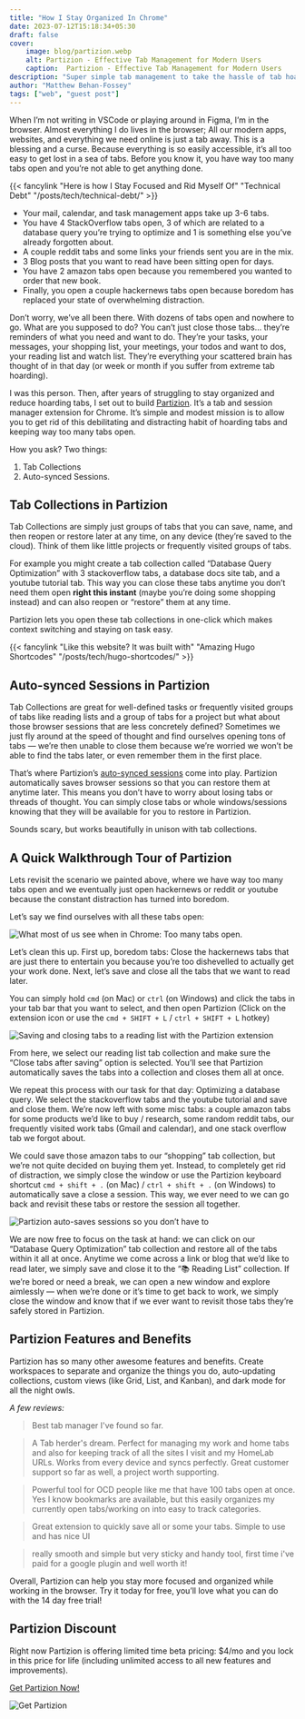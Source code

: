 ```yaml
---
title: "How I Stay Organized In Chrome"
date: 2023-07-12T15:18:34+05:30
draft: false
cover: 
    image: blog/partizion.webp
    alt: Partizion - Effective Tab Management for Modern Users
    caption:  Partizion - Effective Tab Management for Modern Users
description: "Super simple tab management to take the hassle of tab hoarding out of your life. Partizion is a Chrome extension to simplify your organization and boost your productivity."
author: "Matthew Behan-Fossey"
tags: ["web", "guest post"]
---
```


When I’m not writing in VSCode or playing around in Figma, I’m in the browser. Almost everything I do lives in the browser; All our modern apps, websites, and everything we need online is just a tab away. This is a blessing and a curse. Because everything is so easily accessible, it’s all too easy to get lost in a sea of tabs. Before you know it, you have way too many tabs open and you’re not able to get anything done.

{{< fancylink "Here is how I Stay Focused and Rid Myself Of" "Technical Debt" "/posts/tech/technical-debt/" >}}

- Your mail, calendar, and task management apps take up 3-6 tabs.
- You have 4 StackOverflow tabs open, 3 of which are related to a database query you’re trying to optimize and 1 is something else you’ve already forgotten about.
- A couple reddit tabs and some links your friends sent you are in the mix.
- 3 Blog posts that you want to read have been sitting open for days.
- You have 2 amazon tabs open because you remembered you wanted to order that new book.
- Finally, you open a couple hackernews tabs open because boredom has replaced your state of overwhelming distraction.

Don’t worry, we’ve all been there. With dozens of tabs open and nowhere to go. What are you supposed to do? You can’t just close those tabs… they’re reminders of what you need and want to do. They’re your tasks, your messages, your shopping list, your meetings, your todos and want to dos, your reading list and watch list. They’re everything your scattered brain has thought of in that day (or week or month if you suffer from extreme tab hoarding).

I was this person. Then, after years of struggling to stay organized and reduce hoarding tabs, I set out to build [Partizion](https://www.partizion.io?ref=atharvashah.netlify.app). It’s a tab and session manager extension for Chrome. It’s simple and modest mission is to allow you to get rid of this debilitating and distracting habit of hoarding tabs and keeping way too many tabs open.

How you ask? Two things:

1. Tab Collections
2. Auto-synced Sessions.

## Tab Collections in Partizion

Tab Collections are simply just groups of tabs that you can save, name, and then reopen or restore later at any time, on any device (they’re saved to the cloud). Think of them like little projects or frequently visited groups of tabs.

For example you might create a tab collection called “Database Query Optimization” with 3 stackoverflow tabs, a database docs site tab, and a youtube tutorial tab. This way you can close these tabs anytime you don’t need them open **right this instant** (maybe you’re doing some shopping instead) and can also reopen or “restore” them at any time.

Partizion lets you open these tab collections in one-click which makes context switching and staying on task easy.

{{< fancylink "Like this website? It was built with" "Amazing Hugo Shortcodes" "/posts/tech/hugo-shortcodes/" >}}

## Auto-synced Sessions in Partizion

Tab Collections are great for well-defined tasks or frequently visited groups of tabs like reading lists and a group of tabs for a project but what about those browser sessions that are less concretely defined? Sometimes we just fly around at the speed of thought and find ourselves opening tons of tabs — we’re then unable to close them because we’re worried we won’t be able to find the tabs later, or even remember them in the first place.

That’s where Partizion’s [auto-synced sessions](https://www.partizion.io/session-manager?ref=atharvashah.netlify.app) come into play. Partizion automatically saves browser sessions so that you can restore them at anytime later. This means you don’t have to worry about losing tabs or threads of thought. You can simply close tabs or whole windows/sessions knowing that they will be available for you to restore in Partizion.

Sounds scary, but works beautifully in unison with tab collections.

## A Quick Walkthrough Tour of Partizion

Lets revisit the scenario we painted above, where we have way too many tabs open and we eventually just open hackernews or reddit or youtube because the constant distraction has turned into boredom.

Let’s say we find ourselves with all these tabs open:

![What most of us see when in Chrome: Too many tabs open.](/blog/partizion-1.webp "What most of us see when in Chrome: Too many tabs open.")

Let’s clean this up. First up, boredom tabs: Close the hackernews tabs that are just there to entertain you because you’re too dishevelled to actually get your work done. Next, let’s save and close all the tabs that we want to read later.

You can simply hold `cmd` (on Mac) or `ctrl` (on Windows) and click the tabs in your tab bar that you want to select, and then open Partizion (Click on the extension icon or use the `cmd + SHIFT + L` / `ctrl + SHIFT + L` hotkey)

![Saving and closing tabs to a reading list with the Partizion extension](/blog/partizion-2.webp "Saving and closing tabs to a reading list with the Partizion extension")

From here, we select our reading list tab collection and make sure the “Close tabs after saving” option is selected. You’ll see that Partizion automatically saves the tabs into a collection and closes them all at once.

We repeat this process with our task for that day: Optimizing a database query. We select the stackoverflow tabs and the youtube tutorial and save and close them. We’re now left with some misc tabs: a couple amazon tabs for some products we’d like to buy / research, some random reddit tabs, our frequently visited work tabs (Gmail and calendar), and one stack overflow tab we forgot about.

We could save those amazon tabs to our “shopping” tab collection, but we’re not quite decided on buying them yet. Instead, to completely get rid of distraction, we simply close the window or use the Partizion keyboard shortcut `cmd + shift + .` (on Mac) / `ctrl + shift + .` (on Windows) to automatically save a close a session. This way, we ever need to we can go back and revisit these tabs or restore the session all together.

![Partizion auto-saves sessions so you don’t have to](/blog/partizion-3.webp "Partizion auto-saves sessions so you don’t have to")

We are now free to focus on the task at hand: we can click on our “Database Query Optimization” tab collection and restore all of the tabs within it all at once. Anytime we come across a link or blog that we’d like to read later, we simply save and close it to the “📚 Reading List” collection. If we’re bored or need a break, we can open a new window and explore aimlessly — when we’re done or it’s time to get back to work, we simply close the window and know that if we ever want to revisit those tabs they’re safely stored in Partizion.

## Partizion Features and Benefits

Partizion has so many other awesome features and benefits. Create workspaces to separate and organize the things you do, auto-updating collections, custom views (like Grid, List, and Kanban), and dark mode for all the night owls.

*A few reviews:*

> Best tab manager I've found so far.
>

> A Tab herder's dream. Perfect for managing my work and home tabs and also for keeping track of all the sites I visit and my HomeLab URLs. Works from every device and syncs perfectly. Great customer support so far as well, a project worth supporting.
>

> Powerful tool for OCD people like me that have 100 tabs open at once. Yes I know bookmarks are available, but this easily organizes my currently open tabs/working on into easy to track categories.
>

> Great extension to quickly save all or some your tabs. Simple to use and has nice UI
>

> really smooth and simple but very sticky and handy tool, first time i've paid for a google plugin and well worth it!
>

Overall, Partizion can help you stay more focused and organized while working in the browser. Try it today for free, you’ll love what you can do with the 14 day free trial!

## Partizion Discount

Right now Partizion is offering limited time beta pricing: $4/mo and you lock in this price for life (including unlimited access to all new features and improvements).

[Get Partizion Now!](https://www.partizion.io?ref=atharvashah.netlify.app)

![Get Partizion](/blog/partizion-bottom.webp)
